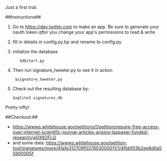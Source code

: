 Just a first trial.

##Instructions##

1.	Go to https://dev.twitter.com to make an app.  Be sure to generate your oauth token _after_ you change your app's permissions to read & write

2.	fill in details in config.py.bp and rename to config.py

3.	initialize the database

		   $dbstart.py

4.	Then run signature_tweeter.py to see it in action

	     $signature_tweeter.py

5.	Check out the resulting database by:
      
		$sqlite3 signatures.db

Pretty nifty!

##Checkout:##

*	https://wwws.whitehouse.gov/petitions/!/petition/require-free-access-over-internet-scientific-journal-articles-arising-taxpayer-funded-research/wDX82FLQ
*	and some data: https://wwws.whitehouse.gov/petition-tool/signatures/more/4fafe312709f037653000011/1/4fbbf03b2ee8d0a55900005f
